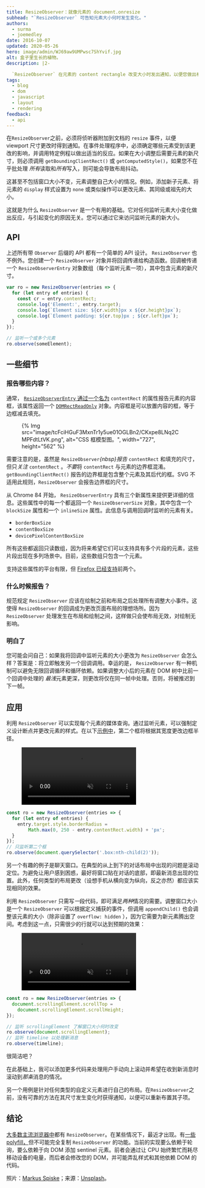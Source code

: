 ```yaml
---
title: ResizeObserver：就像元素的 document.onresize
subhead: "`ResizeObserver` 可告知元素大小何时发生变化。"
authors:
  - surma
  - joemedley
date: 2016-10-07
updated: 2020-05-26
hero: image/admin/WJ69aw9UMPwsc7ShYvif.jpg
alt: 盒子里生长的植物。
description: |2-

  `ResizeObserver` 在元素的 content rectangle 改变大小时发出通知，以便您做出相应的反应。
tags:
  - blog
  - dom
  - javascript
  - layout
  - rendering
feedback:
  - api
---
```


在`ResizeObserver`之前，必须将侦听器附加到文档的 `resize` 事件，以便 viewport 尺寸更改时得到通知。在事件处理程序中，必须确定哪些元素受到该更改的影响，并调用特定例程以做出适当的反应。如果在大小调整后需要元素的新尺寸，则必须调用 `getBoundingClientRect()` 或 `getComputedStyle()`，如果您不在乎批处理 *所有*读取和*所有*写入，则可能会导致布局抖动。

这甚至不包括窗口大小不变，元素调整自己大小的情况。例如，添加新子元素、将元素的 `display` 样式设置为 `none` 或类似操作可以更改元素、其同级或祖先的大小。

这就是为什么 `ResizeObserver` 是一个有用的基础。它对任何监听元素大小变化做出反应，与引起变化的原因无关。您可以通过它来访问监听元素的新大小。

## API

上述所有带 `Observer` 后缀的 API 都有一个简单的 API 设计。 `ResizeObserver` 也不例外。您创建一个 `ResizeObserver` 对象并将回调传递给构造函数。回调被传递一个 `ResizeObserverEntry` 对象数组（每个监听元素一项），其中包含元素的新尺寸。

```js
var ro = new ResizeObserver(entries => {
  for (let entry of entries) {
    const cr = entry.contentRect;
    console.log('Element:', entry.target);
    console.log(`Element size: ${cr.width}px x ${cr.height}px`);
    console.log(`Element padding: ${cr.top}px ; ${cr.left}px`);
  }
});

// 监听一个或多个元素
ro.observe(someElement);
```

## 一些细节

### 报告哪些内容？

通常， [`ResizeObserverEntry` 通过一个名为](https://developer.mozilla.org/docs/Web/API/ResizeObserverEntry) `contentRect` 的属性报告元素的内容框，该属性返回一个 [`DOMRectReadOnly`](https://developer.mozilla.org/docs/Web/API/DOMRectReadOnly) 对象。内容框是可以放置内容的框，等于边框减去填充。

<figure class="w-figure">{% Img src="image/tcFciHGuF3MxnTr1y5ue01OGLBn2/CKxpe8LNq2CMPFdtLtVK.png", alt="CSS 框模型图。", width="727", height="562" %}</figure>

需要注意的是，虽然是 `ResizeObserver`*{nbsp}报告* `contentRect` 和填充的尺寸，但只*关注* `contentRect` 。*不要*将 `contentRect` 与元素的边界框混淆。 `getBoundingClientRect()` 报告的边界框是包含整个元素及其后代的框。SVG 不适用此规则，`ResizeObserver` 会报告边界框的尺寸。

从 Chrome 84 开始， `ResizeObserverEntry` 具有三个新属性来提供更详细的信息。这些属性中的每一个都返回一个 `ResizeObserverSize` 对象，其中包含一个 `blockSize` 属性和一个 `inlineSize` 属性。此信息与调用回调时监听的元素有关。

- `borderBoxSize`
- `contentBoxSize`
- `devicePixelContentBoxSize`

所有这些都返回只读数组，因为将来希望它们可以支持具有多个片段的元素，这些片段出现在多列场景中。目前，这些数组只包含一个元素。

支持这些属性的平台有限，但 [Firefox 已经支持](https://developer.mozilla.org/docs/Web/API/ResizeObserverEntry#Browser_compatibility)前两个。

### 什么时候报告？

规范规定 `ResizeObserver` 应该在绘制之前和布局之后处理所有调整大小事件。这使得 `ResizeObserver` 的回调成为更改页面布局的理想场所。因为 `ResizeObserver` 处理发生在布局和绘制之间，这样做只会使布局无效，对绘制无影响。

### 明白了

您可能会问自己：如果我将回调中监听元素的大小更改为 `ResizeObserver` 会怎么样？答案是：将立即触发另一个回调调用。幸运的是， `ResizeObserver` 有一种机制可以避免无限回调循环和循环依赖。如果调整大小后的元素在 DOM 树中比前一个回调中处理的 *最浅*元素更深，则更改将仅在同一帧中处理。否则，将被推迟到下一帧。

## 应用

利用 `ResizeObserver` 可以实现每个元素的媒体查询。通过监听元素，可以强制定义设计断点并更改元素的样式。在以下[示例中](https://googlechrome.github.io/samples/resizeobserver/)，第二个框将根据其宽度更改边框半径。

<figure class="w-figure">
  <video controls autoplay loop muted class="w-screenshot">
    <source src="https://storage.googleapis.com/webfundamentals-assets/resizeobserver/elem-mq_vp8.webm" type="video/webm; codecs=vp8">
    <source src="https://storage.googleapis.com/webfundamentals-assets/resizeobserver/elem-mq_x264.mp4" type="video/mp4; codecs=h264">
  </source></source></video></figure>

```js
const ro = new ResizeObserver(entries => {
  for (let entry of entries) {
    entry.target.style.borderRadius =
        Math.max(0, 250 - entry.contentRect.width) + 'px';
  }
});
// 只监听第二个框
ro.observe(document.querySelector('.box:nth-child(2)'));
```

另一个有趣的例子是聊天窗口。在典型的从上到下的对话布局中出现的问题是滚动定位。为避免让用户感到困惑，最好将窗口贴在对话的底部，即最新消息出现的位置。此外，任何类型的布局更改（设想手机从横向变为纵向，反之亦然）都应该实现相同的效果。

利用 `ResizeObserver` 只需写*一*段代码，即可满足*两种*情况的需要。调整窗口大小是一个 `ResizeObserver` 可以根据定义捕获的事件，但调用 `appendChild()` 也会调整该元素的大小（除非设置了 `overflow: hidden` ），因为它需要为新元素腾出空间。考虑到这一点，只需很少的行就可以达到预期的效果：

<figure class="w-figure">
 <video controls autoplay loop muted class="w-screenshot">
   <source src="https://storage.googleapis.com/webfundamentals-assets/resizeobserver/chat_vp8.webm" type="video/webm; codecs=vp8">
   <source src="https://storage.googleapis.com/webfundamentals-assets/resizeobserver/chat_x264.mp4" type="video/mp4; codecs=h264">
 </source></source></video></figure>

```js
const ro = new ResizeObserver(entries => {
  document.scrollingElement.scrollTop =
    document.scrollingElement.scrollHeight;
});

// 监听 scrollingElement 了解窗口大小何时改变
ro.observe(document.scrollingElement);
// 监听 timeline 以处理新消息
ro.observe(timeline);
```

很简洁吧？

在此基础上，我可以添加更多代码来处理用户手动向上滚动并希望在收到新消息时滚动到*那条*消息的情况。

另一个用例是针对任何类型的自定义元素进行自己的布局。在`ResizeObserver`之前，没有可靠的方法在其尺寸发生变化时获得通知，以便可以重新布置其子项。

## 结论

[大多数主流浏览器中](https://developer.mozilla.org/docs/Web/API/ResizeObserver#Browser_compatibility)都有 `ResizeObserver`。在某些情况下，最近才出现。有[一些 polyfill，](https://github.com/WICG/ResizeObserver/issues/3)但不可能完全复制 `ResizeObserver` 的功能。当前的实现要么依赖于轮询，要么依赖于向 DOM 添加 sentinel 元素。前者会通过让 CPU 始终繁忙而耗尽移动设备的电量，而后者会修改您的 DOM，并可能弄乱样式和其他依赖 DOM 的代码。

照片：[Markus Spiske](https://unsplash.com/@markusspiske?utm_source=unsplash&utm_medium=referral&utm_content=creditCopyText)；来源：[Unsplash](https://unsplash.com/s/photos/observe-growth?utm_source=unsplash&utm_medium=referral&utm_content=creditCopyText)。
